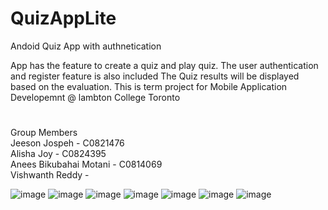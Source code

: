 # QuizAppLite
Andoid Quiz App with authnetication

App has the feature to create a quiz and play quiz.
The user authentication and register feature is also included
The Quiz results will be displayed based on the evaluation.
This is term project for Mobile Application Developemnt @ lambton College Toronto
#
Group Members 
<br>
Jeeson Jospeh - C0821476 
<br>
Alisha Joy - C0824395 
<br>
Anees Bikubahai Motani - C0814069 
<br>
Vishwanth Reddy -
    

 
![image](https://user-images.githubusercontent.com/16876902/183775188-154e261a-8e7b-4c04-8429-60766b5c4ff8.png)
![image](https://user-images.githubusercontent.com/16876902/183775287-b213186d-22c8-49b5-948a-270ffd78f744.png)
![image](https://user-images.githubusercontent.com/16876902/183775294-33cff0f9-5c34-47bf-a607-18be65eca009.png)
![image](https://user-images.githubusercontent.com/16876902/183775306-afb59845-ca8f-49ad-9243-4698bff96850.png)
![image](https://user-images.githubusercontent.com/16876902/183775313-53169f44-1256-4989-b60f-ccec4037f55b.png)
![image](https://user-images.githubusercontent.com/16876902/183775321-d5bf577f-4d61-405f-a0db-bec9f15abc2a.png)
![image](https://user-images.githubusercontent.com/16876902/183775325-489f20e1-74d0-4ab0-9976-881f36a49fb0.png)



